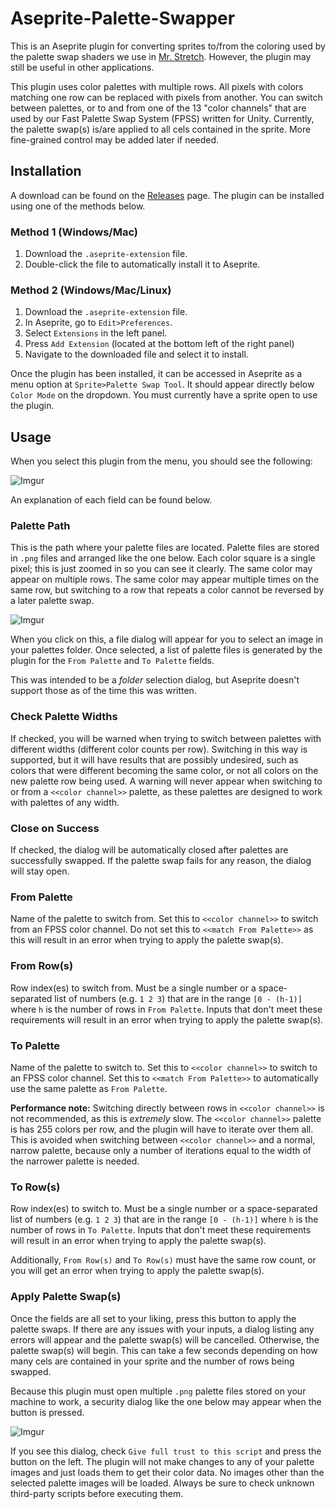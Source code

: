 # Aseprite-Palette-Swapper
This is an Aseprite plugin for converting sprites to/from the coloring used by the palette swap shaders we use in [Mr. Stretch](https://store.steampowered.com/app/2258130/Mr_Stretch_and_the_Stolen_Fortune/). However, the plugin may still be useful in other applications.

This plugin uses color palettes with multiple rows. All pixels with colors matching one row can be replaced with pixels from another. You can switch between palettes, or to and from one of the 13 "color channels" that are used by our Fast Palette Swap System (FPSS) written for Unity. Currently, the palette swap(s) is/are applied to all cels contained in the sprite. More fine-grained control may be added later if needed.

## Installation

A download can be found on the [Releases](https://github.com/Sambo3975/Aseprite-Palette-Swapper/releases) page. The plugin can be installed using one of the methods below.

### Method 1 (Windows/Mac)

1. Download the `.aseprite-extension` file.
2. Double-click the file to automatically install it to Aseprite.

### Method 2 (Windows/Mac/Linux)

1. Download the `.aseprite-extension` file.
2. In Aseprite, go to `Edit>Preferences`.
3. Select `Extensions` in the left panel.
4. Press `Add Extension` (located at the bottom left of the right panel)
5. Navigate to the downloaded file and select it to install.

Once the plugin has been installed, it can be accessed in Aseprite as a menu option at `Sprite>Palette Swap Tool`. It should appear directly below `Color Mode` on the dropdown. You must currently have a sprite open to use the plugin.

## Usage

When you select this plugin from the menu, you should see the following:

![Imgur](https://imgur.com/hHYp9a7.png)

An explanation of each field can be found below.

### Palette Path

This is the path where your palette files are located. Palette files are stored in `.png` files and arranged like the one below. Each color square is a single pixel; this is just zoomed in so you can see it clearly. The same color may appear on multiple rows. The same color may appear multiple times on the same row, but switching to a row that repeats a color cannot be reversed by a later palette swap.

![Imgur](https://imgur.com/YatPj1F.png)

When you click on this, a file dialog will appear for you to select an image in your palettes folder. Once selected, a list of palette files is generated by the plugin for the `From Palette` and `To Palette` fields.

This was intended to be a *folder* selection dialog, but Aseprite doesn't support those as of the time this was written.

### Check Palette Widths

If checked, you will be warned when trying to switch between palettes with different widths (different color counts per row). Switching in this way is supported, but it will have results that are possibly undesired, such as colors that were different becoming the same color, or not all colors on the new palette row being used. A warning will never appear when switching to or from a `<<color channel>>` palette, as these palettes are designed to work with palettes of any width.

### Close on Success

If checked, the dialog will be automatically closed after palettes are successfully swapped. If the palette swap fails for any reason, the dialog will stay open.

### From Palette

Name of the palette to switch from. Set this to `<<color channel>>` to switch from an FPSS color channel. Do not set this to `<<match From Palette>>` as this will result in an error when trying to apply the palette swap(s).

### From Row(s)

Row index(es) to switch from. Must be a single number or a space-separated list of numbers (e.g. `1 2 3`) that are in the range `[0 - (h-1)]` where `h` is the number of rows in `From Palette`. Inputs that don't meet these requirements will result in an error when trying to apply the palette swap(s).

### To Palette

Name of the palette to switch to. Set this to `<<color channel>>` to switch to an FPSS color channel. Set this to `<<match From Palette>>` to automatically use the same palette as `From Palette`.

__Performance note:__ Switching directly between rows in `<<color channel>>` is not recommended, as this is *extremely* slow. The `<<color channel>>` palette is has 255 colors per row, and the plugin will have to iterate over them all. This is avoided when switching between `<<color channel>>` and a normal, narrow palette, because only a number of iterations equal to the width of the narrower palette is needed.

### To Row(s)

Row index(es) to switch to. Must be a single number or a space-separated list of numbers (e.g. `1 2 3`) that are in the range `[0 - (h-1)]` where `h` is the number of rows in `To Palette`. Inputs that don't meet these requirements will result in an error when trying to apply the palette swap(s).

Additionally, `From Row(s)` and `To Row(s)` must have the same row count, or you will get an error when trying to apply the palette swap(s).

### Apply Palette Swap(s)

Once the fields are all set to your liking, press this button to apply the palette swaps. If there are any issues with your inputs, a dialog listing any errors will appear and the palette swap(s) will be cancelled. Otherwise, the palette swap(s) will begin. This can take a few seconds depending on how many cels are contained in your sprite and the number of rows being swapped.

Because this plugin must open multiple `.png` palette files stored on your machine to work, a security dialog like the one below may appear when the button is pressed.

![Imgur](https://imgur.com/IcBWBsj.png)

If you see this dialog, check `Give full trust to this script` and press the button on the left. The plugin will not make changes to any of your palette images and just loads them to get their color data. No images other than the selected palette images will be loaded. Always be sure to check unknown third-party scripts before executing them.
